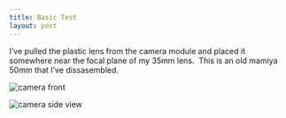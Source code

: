 ```yaml
---
title: Basic Test
layout: post
---
```

I&#8217;ve pulled the plastic lens from the camera module and placed it somewhere near the focal plane of my 35mm lens.  This is an old mamiya 50mm that I&#8217;ve dissasembled.

![camera front](/img/Raspberry-Pi-Video-Camera/cameraFront.jpg)

![camera side view](/img/Raspberry-Pi-Video-Camera/cameraSideView.jpg)
